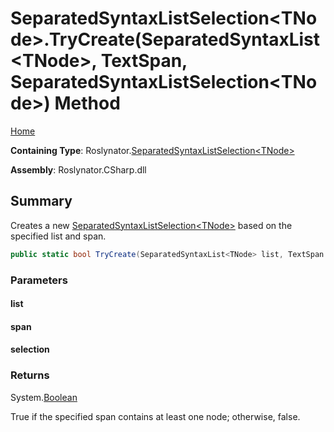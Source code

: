 <a name="_top"></a>

# SeparatedSyntaxListSelection\<TNode>\.TryCreate\(SeparatedSyntaxList\<TNode>, TextSpan, SeparatedSyntaxListSelection\<TNode>\) Method

[Home](../../../README.md#_top)

**Containing Type**: Roslynator\.[SeparatedSyntaxListSelection\<TNode>](../README.md#_top)

**Assembly**: Roslynator\.CSharp\.dll

## Summary

Creates a new [SeparatedSyntaxListSelection\<TNode>](../README.md#_top) based on the specified list and span\.

```csharp
public static bool TryCreate(SeparatedSyntaxList<TNode> list, TextSpan span, out SeparatedSyntaxListSelection<TNode> selection)
```

### Parameters

#### list

#### span

#### selection

### Returns

System\.[Boolean](https://docs.microsoft.com/en-us/dotnet/api/system.boolean)

True if the specified span contains at least one node; otherwise, false\.